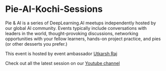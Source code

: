 # Pie-AI-Kochi-Sessions


Pie & AI is a series of DeepLearning.AI meetups independently hosted by our global AI community. 
Events typically include conversations with leaders in the world, thought-provoking discussions, networking opportunities with your fellow learners, 
hands-on project practice, and pies (or other desserts you prefer.)

This event is hosted by event ambassador [Utkarsh Raj](https://voldemortuk.github.io)

Check out all the latest session on our [Youtube channel](https://www.youtube.com/channel/UCuXvJwbgrDRAhk17A56WHwA)
